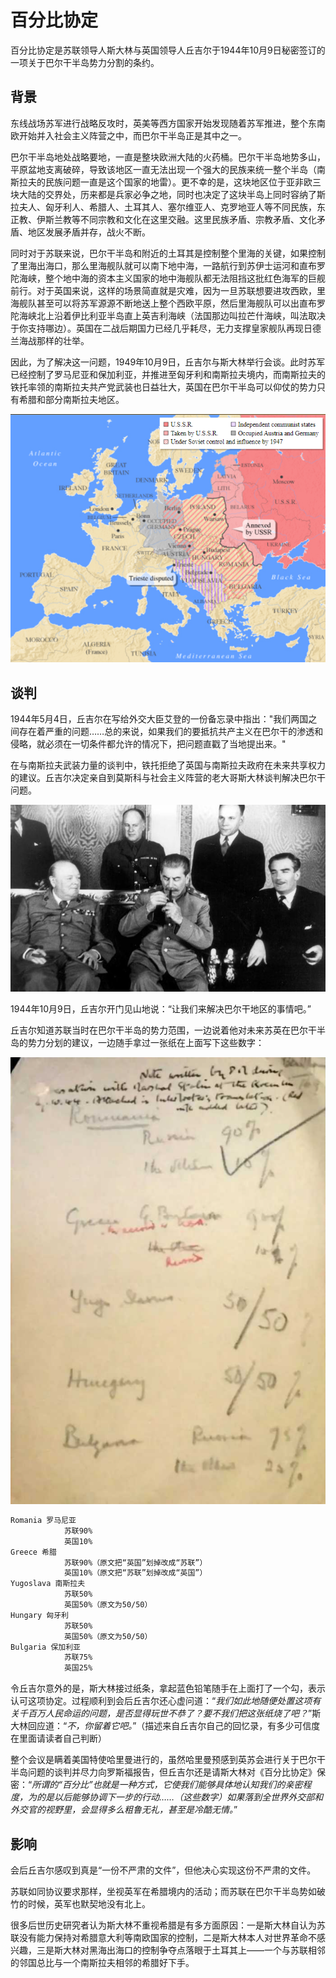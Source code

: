 # 百分比协定

百分比协定是苏联领导人斯大林与英国领导人丘吉尔于1944年10月9日秘密签订的一项关于巴尔干半岛势力分割的条约。

## 背景

东线战场苏军进行战略反攻时，英美等西方国家开始发现随着苏军推进，整个东南欧开始并入社会主义阵营之中，而巴尔干半岛正是其中之一。

巴尔干半岛地处战略要地，一直是整块欧洲大陆的火药桶。巴尔干半岛地势多山，平原盆地支离破碎，导致该地区一直无法出现一个强大的民族来统一整个半岛（南斯拉夫的民族问题一直是这个国家的地雷）。更不幸的是，这块地区位于亚非欧三块大陆的交界处，历来都是兵家必争之地，同时也决定了这块半岛上同时容纳了斯拉夫人、匈牙利人、希腊人、土耳其人、塞尔维亚人、克罗地亚人等不同民族，东正教、伊斯兰教等不同宗教和文化在这里交融。这里民族矛盾、宗教矛盾、文化矛盾、地区发展矛盾并存，战火不断。

同时对于苏联来说，巴尔干半岛和附近的土耳其是控制整个里海的关键，如果控制了里海出海口，那么里海舰队就可以南下地中海，一路航行到苏伊士运河和直布罗陀海峡，整个地中海的资本主义国家的地中海舰队都无法阻挡这批红色海军的巨舰前行。对于英国来说，这样的场景简直就是灾难，因为一旦苏联想要进攻西欧，里海舰队甚至可以将苏军源源不断地送上整个西欧平原，然后里海舰队可以出直布罗陀海峡北上沿着伊比利亚半岛直上英吉利海峡（法国那边叫拉芒什海峡，叫法取决于你支持哪边）。英国在二战后期国力已经几乎耗尽，无力支撑皇家舰队再现日德兰海战那样的壮举。

因此，为了解决这一问题，1949年10月9日，丘吉尔与斯大林举行会谈。此时苏军已经控制了罗马尼亚和保加利亚，并推进至匈牙利和南斯拉夫境内，而南斯拉夫的铁托率领的南斯拉夫共产党武装也日益壮大，英国在巴尔干半岛可以仰仗的势力只有希腊和部分南斯拉夫地区。

![当时的势力划分](img/当时的势力划分.png)

## 谈判

1944年5月4日，丘吉尔在写给外交大臣艾登的一份备忘录中指出："我们两国之间存在着严重的问题……总的来说，如果我们的要抵抗共产主义在巴尔干的渗透和侵略，就必须在一切条件都允许的情况下，把问题直戳了当地提出来。"

在与南斯拉夫武装力量的谈判中，铁托拒绝了英国与南斯拉夫政府在未来共享权力的建议。丘吉尔决定亲自到莫斯科与社会主义阵营的老大哥斯大林谈判解决巴尔干问题。

![会谈图片](img/斯大林和丘吉尔会谈.jpg)

1944年10月9日，丘吉尔开门见山地说：“让我们来解决巴尔干地区的事情吧。”

丘吉尔知道苏联当时在巴尔干半岛的势力范围，一边说着他对未来苏英在巴尔干半岛的势力分划的建议，一边随手拿过一张纸在上面写下这些数字：

![百分比协定文件](img/百分比协定.png)

```txt
Romania 罗马尼亚 
            苏联90% 
            英国10%
Greece 希腊 
            苏联90%（原文把“英国”划掉改成“苏联”）
            英国10%（原文把“苏联”划掉改成“英国”）
Yugoslava 南斯拉夫 
            苏联50% 
            英国50%（原文为50/50）
Hungary 匈牙利 
            苏联50% 
            英国50%（原文为50/50）
Bulgaria 保加利亚 
            苏联75% 
            英国25%
```

令丘吉尔意外的是，斯大林接过纸条，拿起蓝色铅笔随手在上面打了一个勾，表示认可这项协定。过程顺利到会后丘吉尔还心虚问道：“*我们如此地随便处置这项有关千百万人民命运的问题，是否显得玩世不恭了？要不我们把这张纸烧了吧？*”斯大林回应道：“*不，你留着它吧。*”（描述来自丘吉尔自己的回忆录，有多少可信度在里面请读者自己判断）

整个会议是瞒着美国特使哈里曼进行的，虽然哈里曼预感到英苏会进行关于巴尔干半岛问题的谈判并尽力向罗斯福报告，但丘吉尔还是请斯大林对《百分比协定》保密：“*所谓的“百分比”也就是一种方式，它使我们能够具体地认知我们的亲密程度，为的是以后能够协调下一步的行动……（这些数字）如果落到全世界外交部和外交官的视野里，会显得多么粗鲁无礼，甚至是冷酷无情。*”

##  影响

会后丘吉尔感叹到真是“一份不严肃的文件”，但他决心实现这份不严肃的文件。

苏联如同协议要求那样，坐视英军在希腊境内的活动；而苏联在巴尔干半岛势如破竹的时候，英军也默契地没有北上。

很多后世历史研究者认为斯大林不重视希腊是有多方面原因：一是斯大林自认为苏联没有能力保持对希腊意大利等南欧国家的控制，二是斯大林本人对世界革命不感兴趣，三是斯大林对黑海出海口的控制争夺点落眼于土耳其上——一个与苏联相邻的邻国总比与一个南斯拉夫相邻的希腊好下手。